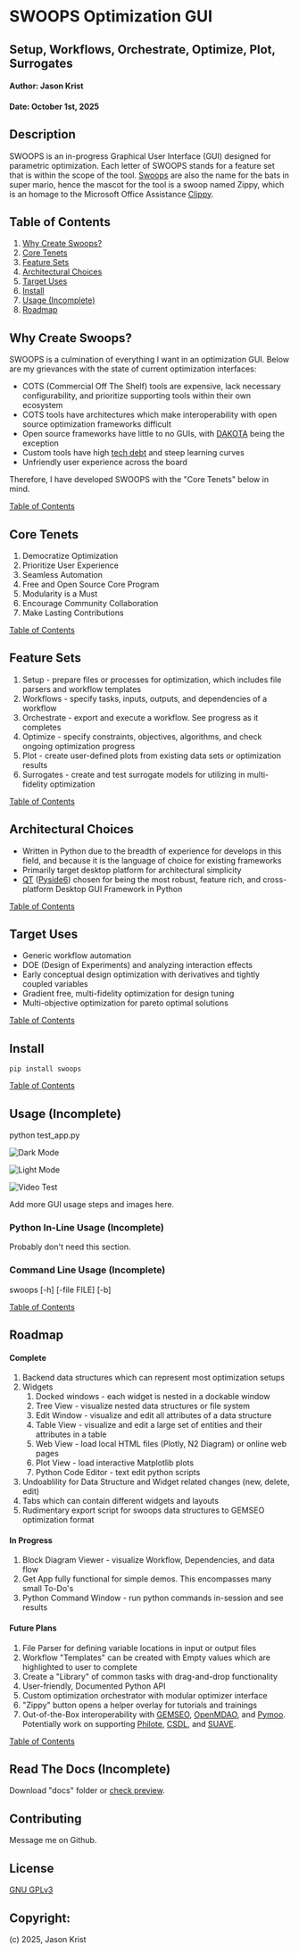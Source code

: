 
# SWOOPS Optimization GUI

## Setup, Workflows, Orchestrate, Optimize, Plot, Surrogates

#### Author: Jason Krist

#### Date: October 1st, 2025

## Description

SWOOPS is an in-progress Graphical User Interface (GUI) designed for parametric optimization. Each letter of SWOOPS stands for a feature set that is within the scope of the tool. [Swoops](https://www.mariowiki.com/Swoop) are also the name for the bats in super mario, hence the mascot for the tool is a swoop named Zippy, which is an homage to the Microsoft Office Assistance [Clippy](https://en.wikipedia.org/wiki/Office_Assistant).

<h2 id="table-of-contents">Table of Contents</h2>

1. [Why Create Swoops?](#why-create-swoops)
1. [Core Tenets](#core-tenets)
1. [Feature Sets](#feature-sets)
1. [Architectural Choices](#architectural-choices)
1. [Target Uses](#target-uses)
1. [Install](#install)
1. [Usage (Incomplete)](#usage-incomplete)
1. [Roadmap](#roadmap)

<h2 id="why-create-swoops">Why Create Swoops?</h2>

SWOOPS is a culmination of everything I want in an optimization GUI. Below are my grievances with the state of current optimization interfaces:

- COTS (Commercial Off The Shelf) tools are expensive, lack necessary configurability, and prioritize supporting tools within their own ecosystem
- COTS tools have architectures which make interoperability with open source optimization frameworks difficult
- Open source frameworks have little to no GUIs, with [DAKOTA](https://github.com/snl-dakota) being the exception
- Custom tools have high [tech debt](https://en.wikipedia.org/wiki/Technical_debt) and steep learning curves
- Unfriendly user experience across the board

Therefore, I have developed SWOOPS with the "Core Tenets" below in mind.

[Table of Contents](#table-of-contents)

<h2 id="core-tenets">Core Tenets</h2>

1. Democratize Optimization
1. Prioritize User Experience
1. Seamless Automation
1. Free and Open Source Core Program
1. Modularity is a Must
1. Encourage Community Collaboration
1. Make Lasting Contributions

[Table of Contents](#table-of-contents)

<h2 id="feature-sets">Feature Sets</h2>

1. Setup - prepare files or processes for optimization, which includes file parsers and workflow templates
1. Workflows - specify tasks, inputs, outputs, and dependencies of a workflow
1. Orchestrate - export and execute a workflow. See progress as it completes
1. Optimize - specify constraints, objectives, algorithms, and check ongoing optimization progress
1. Plot - create user-defined plots from existing data sets or optimization results
1. Surrogates - create and test surrogate models for utilizing in multi-fidelity optimization

[Table of Contents](#table-of-contents)

<h2 id="architectural-choices">Architectural Choices</h2>

- Written in Python due to the breadth of experience for develops in this field, and because it is the language of choice for existing frameworks
- Primarily target desktop platform for architectural simplicity
- [QT](https://www.qt.io/) ([Pyside6](https://doc.qt.io/qtforpython-6/)) chosen for being the most robust, feature rich, and cross-platform Desktop GUI Framework in Python

[Table of Contents](#table-of-contents)

<h2 id="target-uses">Target Uses</h2>

- Generic workflow automation
- DOE (Design of Experiments) and analyzing interaction effects
- Early conceptual design optimization with derivatives and tightly coupled variables
- Gradient free, multi-fidelity optimization for design tuning
- Multi-objective optimization for pareto optimal solutions

[Table of Contents](#table-of-contents)

<h2 id="install">Install</h2>

```
pip install swoops
```

[Table of Contents](#table-of-contents)

<h2 id="usage-incomplete">Usage (Incomplete)</h2>

python test_app.py

![Dark Mode](https://raw.githubusercontent.com/jkrist2696/swoops/refs/heads/master/images/gui_example.png)

![Light Mode](https://raw.githubusercontent.com/jkrist2696/swoops/refs/heads/master/images/gui_example_light.png)

![Video Test](https://raw.githubusercontent.com/jkrist2696/swoops/refs/heads/master/images/gui_video_v0.gif)

Add more GUI usage steps and images here.

### Python In-Line Usage (Incomplete)

Probably don't need this section.

### Command Line Usage (Incomplete)

swoops [-h] [-file FILE] [-b] 

[Table of Contents](#table-of-contents)

<h2 id="roadmap">Roadmap</h2>

#### Complete

1. Backend data structures which can represent most optimization setups
1. Widgets
    1. Docked windows - each widget is nested in a dockable window
    1. Tree View - visualize nested data structures or file system
    1. Edit Window - visualize and edit all attributes of a data structure
    1. Table View - visualize and edit a large set of entities and their attributes in a table
    1. Web View - load local HTML files (Plotly, N2 Diagram) or online web pages
    1. Plot View - load interactive Matplotlib plots
    1. Python Code Editor - text edit python scripts
1. Undoablility for Data Structure and Widget related changes (new, delete, edit)
1. Tabs which can contain different widgets and layouts
1. Rudimentary export script for swoops data structures to GEMSEO optimization format

#### In Progress

1. Block Diagram Viewer - visualize Workflow, Dependencies, and data flow
1. Get App fully functional for simple demos. This encompasses many small To-Do's
1. Python Command Window - run python commands in-session and see results

#### Future Plans

1. File Parser for defining variable locations in input or output files
1. Workflow "Templates" can be created with Empty values which are highlighted to user to complete
1. Create a "Library" of common tasks with drag-and-drop functionality
1. User-friendly, Documented Python API
1. Custom optimization orchestrator with modular optimizer interface
1. "Zippy" button opens a helper overlay for tutorials and trainings
1. Out-of-the-Box interoperability with [GEMSEO](https://gemseo.readthedocs.io/en/stable/index.html), [OpenMDAO](https://openmdao.org/newdocs/versions/latest/main.html#), and [Pymoo](https://pymoo.org/). Potentially work on supporting [Philote](https://mdo-standards.github.io/Philote-MDO/intro.html), [CSDL](https://lsdolab.github.io/csdl/), and [SUAVE](https://suave.stanford.edu/).

[Table of Contents](#table-of-contents)

## Read The Docs (Incomplete)

Download "docs" folder or [check preview](https://www.google.com).

## Contributing

Message me on Github.

## License

[GNU GPLv3](https://choosealicense.com/licenses/gpl-3.0/)

## Copyright:

(c) 2025, Jason Krist
